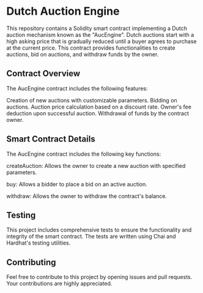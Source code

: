 # Dutch Auction Engine

This repository contains a Solidity smart contract implementing a Dutch auction mechanism known as the "AucEngine". Dutch auctions start with a high asking price that is gradually reduced until a buyer agrees to purchase at the current price. This contract provides functionalities to create auctions, bid on auctions, and withdraw funds by the owner.

## Contract Overview
The AucEngine contract includes the following features:

Creation of new auctions with customizable parameters.
Bidding on auctions.
Auction price calculation based on a discount rate.
Owner's fee deduction upon successful auction.
Withdrawal of funds by the contract owner.

## Smart Contract Details
The AucEngine contract includes the following key functions:

createAuction: Allows the owner to create a new auction with specified parameters.

buy: Allows a bidder to place a bid on an active auction.

withdraw: Allows the owner to withdraw the contract's balance.

## Testing
This project includes comprehensive tests to ensure the functionality and integrity of the smart contract. The tests are written using Chai and Hardhat's testing utilities.

## Contributing
Feel free to contribute to this project by opening issues and pull requests. Your contributions are highly appreciated.
